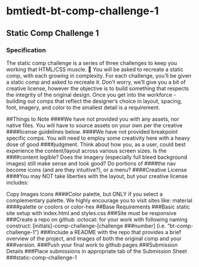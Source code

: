 # bmtiedt-bt-comp-challenge-1

## Static Comp Challenge 1
### Specification
The static comp challenge is a series of three challenges to keep you working that HTML/CSS muscle. :muscle: You will be asked to recreate a static comp, with each growing in complexity. For each challenge, you’ll be given a static comp and asked to recreate it. Don’t worry, we’ll give you a bit of creative license, however the objective is to build something that respects the integrity of the original design. Once you get into the workforce - building out comps that reflect the designer’s choice in layout, spacing, font, imagery, and color to the smallest detail is a requirement.

##Things to Note
####We have not provided you with any assets, nor native files. You will have to source assets on your own per the creative ####license guidelines below.
####We have not provided breakpoint specific comps. You will need to employ some creativity here with a heavy dose of good ####judgment. Think about how you, as a user, could best experience the content/layout across various screen sizes. Is the ####content legible? Does the imagery (especially full bleed background images) still make sense and look good? Do portions of ####the nav become icons (and are they intuitive?), or a menu?
####Creative License
####You may NOT take liberties with the layout, but your creative license includes:

Copy
Images
Icons
####Color palette, but ONLY if you select a complementary palette. We highly encourage you to visit sites like: material ####palette or coolors or color-hex
##Base Requirements
###Basic static site setup with index.html and styles.css
###Site must be responsive
###Create a repo on github :octocat: for your work with following naming construct: [initials]-comp-challenge-[challenge ###number] (i.e. “bt-comp-challenge-1”)
###Include a README with the repo that provides a brief overview of the project, and images of both the original comp and your ###version.
###Push your final work to github pages
###Submission Details
###Place submissions in appropriate tab of the Submission Sheet
###static-comp-challenge-1
